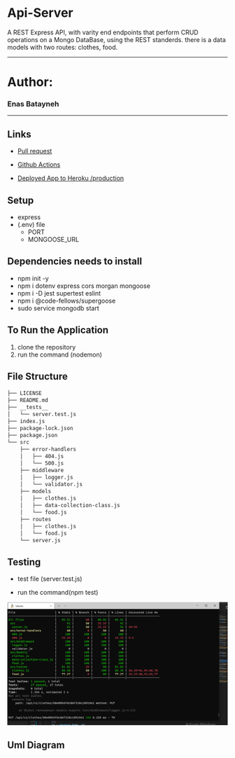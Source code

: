 # Api-Server

 A REST Express API, with varity end endpoints that perform CRUD operations on a Mongo DataBase, using the REST standerds. there is a data models with two routes: clothes, food.
****
# Author: 
### Enas Batayneh
****
## Links

* [Pull request](https://github.com/En-ZUH/api-server/pulls)
* [Github Actions](https://github.com/En-ZUH/api-server/actions/new)

* [Deployed App to Heroku /production](https://api-server-enas.herokuapp.com/)

## Setup

* express  
* (.env) file
  * PORT 
  * MONGOOSE_URL

## Dependencies needs to install

* npm init -y
* npm i dotenv express cors morgan mongoose
* npm i -D jest supertest eslint
* npm i @code-fellows/supergoose
* sudo service mongodb start

## To Run the Application

1. clone the repository
2. run the command (nodemon)

## File Structure
```
├── LICENSE
├── README.md
├── __tests__
│   └── server.test.js
├── index.js
├── package-lock.json
├── package.json
└── src
    ├── error-handlers
    │   ├── 404.js
    │   └── 500.js
    ├── middleware
    │   ├── logger.js
    │   └── validator.js
    ├── models
    │   ├── clothes.js
    │   ├── data-collection-class.js
    │   └── food.js
    ├── routes
    │   ├── clothes.js
    │   └── food.js
    └── server.js
```
## Testing

* test file (server.test.js)

* run the command(npm test)

![img](test00.PNG)


## Uml Diagram

 
